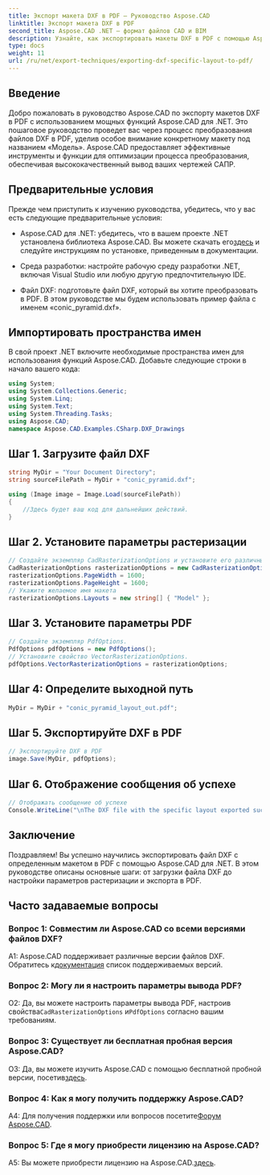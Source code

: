 ```yaml
---
title: Экспорт макета DXF в PDF — Руководство Aspose.CAD
linktitle: Экспорт макета DXF в PDF
second_title: Aspose.CAD .NET — формат файлов CAD и BIM
description: Узнайте, как экспортировать макеты DXF в PDF с помощью Aspose.CAD для .NET. Следуйте нашему пошаговому руководству для эффективного и качественного преобразования.
type: docs
weight: 11
url: /ru/net/export-techniques/exporting-dxf-specific-layout-to-pdf/
---
```

## Введение

Добро пожаловать в руководство Aspose.CAD по экспорту макетов DXF в PDF с использованием мощных функций Aspose.CAD для .NET. Это пошаговое руководство проведет вас через процесс преобразования файлов DXF в PDF, уделив особое внимание конкретному макету под названием «Модель». Aspose.CAD предоставляет эффективные инструменты и функции для оптимизации процесса преобразования, обеспечивая высококачественный вывод ваших чертежей САПР.

## Предварительные условия

Прежде чем приступить к изучению руководства, убедитесь, что у вас есть следующие предварительные условия:

- Aspose.CAD для .NET: убедитесь, что в вашем проекте .NET установлена библиотека Aspose.CAD. Вы можете скачать его[здесь](https://releases.aspose.com/cad/net/) и следуйте инструкциям по установке, приведенным в документации.

- Среда разработки: настройте рабочую среду разработки .NET, включая Visual Studio или любую другую предпочтительную IDE.

- Файл DXF: подготовьте файл DXF, который вы хотите преобразовать в PDF. В этом руководстве мы будем использовать пример файла с именем «conic_pyramid.dxf».

## Импортировать пространства имен

В свой проект .NET включите необходимые пространства имен для использования функций Aspose.CAD. Добавьте следующие строки в начало вашего кода:

```csharp
using System;
using System.Collections.Generic;
using System.Linq;
using System.Text;
using System.Threading.Tasks;
using Aspose.CAD;
namespace Aspose.CAD.Examples.CSharp.DXF_Drawings

```

## Шаг 1. Загрузите файл DXF

```csharp
string MyDir = "Your Document Directory";
string sourceFilePath = MyDir + "conic_pyramid.dxf";

using (Image image = Image.Load(sourceFilePath))
{
    //Здесь будет ваш код для дальнейших действий.
}
```

## Шаг 2. Установите параметры растеризации

```csharp
// Создайте экземпляр CadRasterizationOptions и установите его различные свойства.
CadRasterizationOptions rasterizationOptions = new CadRasterizationOptions();
rasterizationOptions.PageWidth = 1600;
rasterizationOptions.PageHeight = 1600;
// Укажите желаемое имя макета
rasterizationOptions.Layouts = new string[] { "Model" };
```

## Шаг 3. Установите параметры PDF

```csharp
// Создайте экземпляр PdfOptions.
PdfOptions pdfOptions = new PdfOptions();
// Установите свойство VectorRasterizationOptions.
pdfOptions.VectorRasterizationOptions = rasterizationOptions;
```

## Шаг 4: Определите выходной путь

```csharp
MyDir = MyDir + "conic_pyramid_layout_out.pdf";
```

## Шаг 5. Экспортируйте DXF в PDF

```csharp
// Экспортируйте DXF в PDF
image.Save(MyDir, pdfOptions);
```

## Шаг 6. Отображение сообщения об успехе

```csharp
// Отображать сообщение об успехе
Console.WriteLine("\nThe DXF file with the specific layout exported successfully to PDF.\nFile saved at " + MyDir);
```

## Заключение

Поздравляем! Вы успешно научились экспортировать файл DXF с определенным макетом в PDF с помощью Aspose.CAD для .NET. В этом руководстве описаны основные шаги: от загрузки файла DXF до настройки параметров растеризации и экспорта в PDF.

## Часто задаваемые вопросы

### Вопрос 1: Совместим ли Aspose.CAD со всеми версиями файлов DXF?

 A1: Aspose.CAD поддерживает различные версии файлов DXF. Обратитесь к[документация](https://reference.aspose.com/cad/net/) список поддерживаемых версий.

### Вопрос 2: Могу ли я настроить параметры вывода PDF?

О2: Да, вы можете настроить параметры вывода PDF, настроив свойства`CadRasterizationOptions` и`PdfOptions` согласно вашим требованиям.

### Вопрос 3: Существует ли бесплатная пробная версия Aspose.CAD?

 О3: Да, вы можете изучить Aspose.CAD с помощью бесплатной пробной версии, посетив[здесь](https://releases.aspose.com/).

### Вопрос 4: Как я могу получить поддержку Aspose.CAD?

 A4: Для получения поддержки или вопросов посетите[Форум Aspose.CAD](https://forum.aspose.com/c/cad/19).

### Вопрос 5: Где я могу приобрести лицензию на Aspose.CAD?

 A5: Вы можете приобрести лицензию на Aspose.CAD.[здесь](https://purchase.aspose.com/buy).